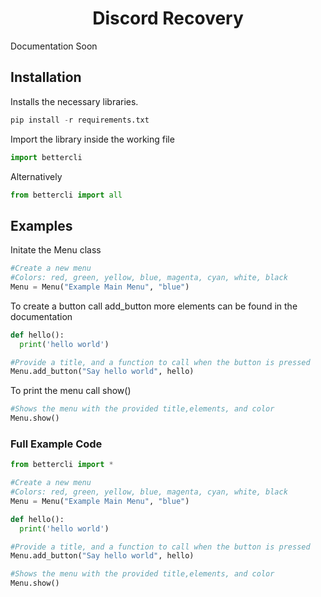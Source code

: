 <h1 align="center">Discord Recovery</h1>
Documentation Soon

## Installation
Installs the necessary libraries.
```py
pip install -r requirements.txt
```
Import the library inside the working file
```py
import bettercli
```
Alternatively 
```py
from bettercli import all
```

## Examples
Initate the Menu class
```py
#Create a new menu
#Colors: red, green, yellow, blue, magenta, cyan, white, black
Menu = Menu("Example Main Menu", "blue")
```
To create a button call add_button more elements can be found in the documentation
```py
def hello():
  print('hello world')

#Provide a title, and a function to call when the button is pressed
Menu.add_button("Say hello world", hello)
```
To print the menu call show()
```py
#Shows the menu with the provided title,elements, and color
Menu.show()
```

### Full Example Code
```py
from bettercli import *

#Create a new menu
#Colors: red, green, yellow, blue, magenta, cyan, white, black
Menu = Menu("Example Main Menu", "blue")

def hello():
  print('hello world')

#Provide a title, and a function to call when the button is pressed
Menu.add_button("Say hello world", hello)

#Shows the menu with the provided title,elements, and color
Menu.show()
```
